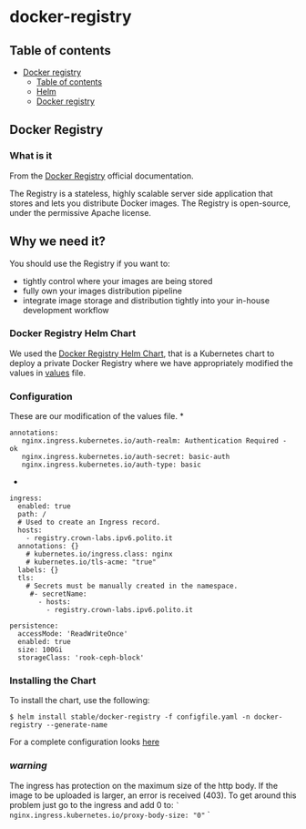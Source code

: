 # docker-registry
## Table of contents
- [Docker registry](#docker-registry-first)
  - [Table of contents](#table-of-contents)
  - [Helm](#helm)
  - [Docker registry](#docker-registry)
  
  
## Docker Registry


### What is it
From the [Docker Registry](https://docs.docker.com/registry/) official documentation.

The Registry is a stateless, highly scalable server side application that stores and lets you distribute Docker images. The Registry is open-source, under the permissive Apache license.


## Why we need it?
You should use the Registry if you want to:
* tightly control where your images are being stored
* fully own your images distribution pipeline
* integrate image storage and distribution tightly into your in-house development workflow


### Docker Registry Helm Chart
We used the [Docker Registry Helm Chart](https://github.com/helm/charts/tree/master/stable/docker-registry), that is a Kubernetes chart to deploy a private Docker Registry where we have appropriately modified the values in [values](https://github.com/helm/charts/blob/master/stable/docker-registry/values.yaml) file.
### Configuration
These are our modification of the values file.
*
```
annotations:
   nginx.ingress.kubernetes.io/auth-realm: Authentication Required - ok
   nginx.ingress.kubernetes.io/auth-secret: basic-auth
   nginx.ingress.kubernetes.io/auth-type: basic
```
*
```
ingress:
  enabled: true
  path: /
  # Used to create an Ingress record.
  hosts:
    - registry.crown-labs.ipv6.polito.it
  annotations: {}
    # kubernetes.io/ingress.class: nginx
    # kubernetes.io/tls-acme: "true"
  labels: {}
  tls:
    # Secrets must be manually created in the namespace.
     #- secretName: 
       - hosts:
         - registry.crown-labs.ipv6.polito.it
```
```
persistence:
  accessMode: 'ReadWriteOnce'
  enabled: true
  size: 100Gi
  storageClass: 'rook-ceph-block'
```

### Installing the Chart
To install the chart, use the following:
```console
$ helm install stable/docker-registry -f configfile.yaml -n docker-registry --generate-name
```
For a complete configuration looks [here](https://github.com/helm/charts/tree/master/stable/docker-registry#configuration)




### *warning*
The ingress has protection on the maximum size of the http body. If the image to be uploaded is larger, an error is received (403). To get around this problem just go to the ingress and add 0 to:
`` `
nginx.ingress.kubernetes.io/proxy-body-size: "0"
`` `






